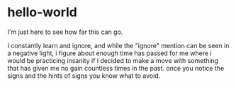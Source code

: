 # hello-world
I'm just here to see how far this can go.

I constantly learn and ignore, and while the "ignore" mention can be seen in a negative light, i figure about enough time has passed for me where i would be practicing insanity if i decided to make a move with something that has given me no gain countless times in the past. once you notice the signs and the hints of signs you know what to avoid. 
